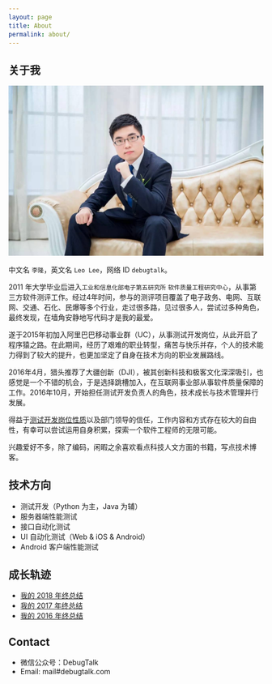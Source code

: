 ```yaml
---
layout: page
title: About
permalink: about/
---
```


## 关于我

![](/images/myPhoto.jpg)

中文名 `李隆`，英文名 `Leo Lee`，网络 ID `debugtalk`。

2011 年大学毕业后进入`工业和信息化部电子第五研究所` `软件质量工程研究中心`，从事第三方软件测评工作。经过4年时间，参与的测评项目覆盖了电子政务、电网、互联网、交通、石化、民爆等多个行业，走过很多路，见过很多人，尝试过多种角色，最终发现，在墙角安静地写代码才是我的最爱。

遂于2015年初加入阿里巴巴移动事业群（UC），从事测试开发岗位，从此开启了程序猿之路。在此期间，经历了艰难的职业转型，痛苦与快乐并存，个人的技术能力得到了较大的提升，也更加坚定了自身在技术方向的职业发展路线。

2016年4月，猎头推荐了大疆创新（DJI），被其创新科技和极客文化深深吸引，也感觉是一个不错的机会，于是选择跳槽加入，在互联网事业部从事软件质量保障的工作。2016年10月，开始担任测试开发负责人的角色，技术成长与技术管理并行发展。

得益于[测试开发岗位性质][1]以及部门领导的信任，工作内容和方式存在较大的自由性，有幸可以尝试运用自身积累，探索一个软件工程师的无限可能。

兴趣爱好不多，除了编码，闲暇之余喜欢看点科技人文方面的书籍，写点技术博客。

## 技术方向

- 测试开发（Python 为主，Java 为辅）
- 服务器端性能测试
- 接口自动化测试
- UI 自动化测试（Web & iOS & Android）
- Android 客户端性能测试

## 成长轨迹

- [我的 2018 年终总结](/post/my-2018-summary)
- [我的 2017 年终总结](/post/my-2017-summary)
- [我的 2016 年终总结](/post/my-2016-summary)

## Contact

- 微信公众号：DebugTalk
- Email: mail#debugtalk.com


[1]: /post/SDET-Value-Measurement